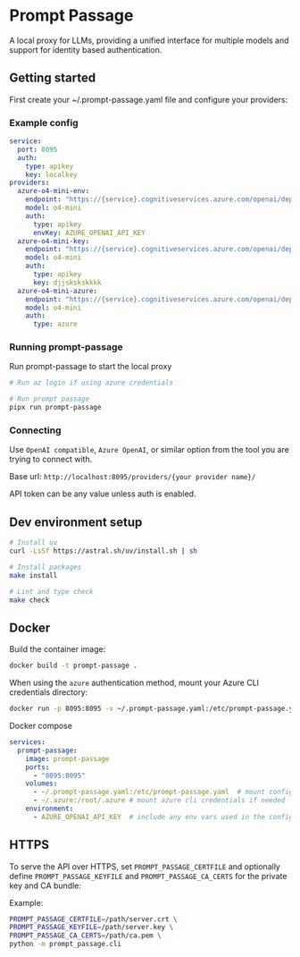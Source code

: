 # Prompt Passage

A local proxy for LLMs, providing a unified interface for multiple models and support for identity based authentication.

## Getting started

First create your ~/.prompt-passage.yaml file and configure your providers:

### Example config

```yaml
service:
  port: 8095
  auth:
    type: apikey
    key: localkey
providers:
  azure-o4-mini-env:
    endpoint: "https://{service}.cognitiveservices.azure.com/openai/deployments/o4-mini/chat/completions?api-version=2025-01-01-preview"
    model: o4-mini
    auth:
      type: apikey
      envKey: AZURE_OPENAI_API_KEY
  azure-o4-mini-key:
    endpoint: "https://{service}.cognitiveservices.azure.com/openai/deployments/o4-mini/chat/completions?api-version=2025-01-01-preview"
    model: o4-mini
    auth:
      type: apikey
      key: djjskskskkkk
  azure-o4-mini-azure:
    endpoint: "https://{service}.cognitiveservices.azure.com/openai/deployments/o4-mini/chat/completions?api-version=2025-01-01-preview"
    model: o4-mini
    auth:
      type: azure
```

### Running prompt-passage

Run prompt-passage to start the local proxy

```bash
# Run az login if using azure credentials

# Run prompt passage
pipx run prompt-passage
```

### Connecting

Use `OpenAI compatible`, `Azure OpenAI`, or similar option from the tool you are trying to connect with.

Base url: `http://localhost:8095/providers/{your provider name}/`

API token can be any value unless auth is enabled.


## Dev environment setup

```bash
# Install uv
curl -LsSf https://astral.sh/uv/install.sh | sh

# Install packages
make install

# Lint and type check
make check
```
## Docker

Build the container image:

```bash
docker build -t prompt-passage .
```

When using the `azure` authentication method, mount your Azure CLI credentials directory:

```bash
docker run -p 8095:8095 -v ~/.prompt-passage.yaml:/etc/prompt-passage.yaml -v ~/.azure:/root/.azure -e AZURE_OPENAI_API_KEY prompt-passage
```

Docker compose

```yaml
services:
  prompt-passage:
    image: prompt-passage
    ports:
      - "8095:8095"
    volumes:
      - ~/.prompt-passage.yaml:/etc/prompt-passage.yaml  # mount config file
      - ~/.azure:/root/.azure # mount azure cli credentials if needed
    environment:
      - AZURE_OPENAI_API_KEY  # include any env vars used in the config
```

## HTTPS

To serve the API over HTTPS, set `PROMPT_PASSAGE_CERTFILE` and optionally
define `PROMPT_PASSAGE_KEYFILE` and `PROMPT_PASSAGE_CA_CERTS` for the
private key and CA bundle:

Example:

```bash
PROMPT_PASSAGE_CERTFILE=/path/server.crt \
PROMPT_PASSAGE_KEYFILE=/path/server.key \
PROMPT_PASSAGE_CA_CERTS=/path/ca.pem \
python -m prompt_passage.cli
```

